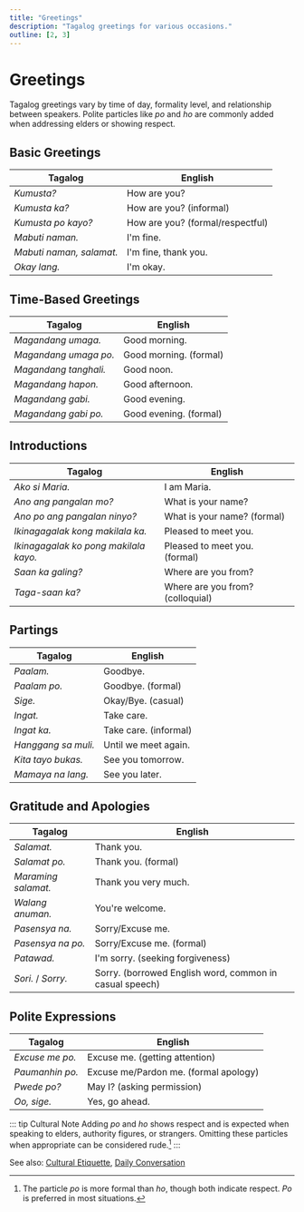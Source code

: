 ```yaml
---
title: "Greetings"
description: "Tagalog greetings for various occasions."
outline: [2, 3]
---
```


# Greetings

Tagalog greetings vary by time of day, formality level, and relationship between speakers. Polite particles like *po* and *ho* are commonly added when addressing elders or showing respect.

## Basic Greetings

| Tagalog | English |
| ------- | ------- |
| *Kumusta?* | How are you? |
| *Kumusta ka?* | How are you? (informal) |
| *Kumusta po kayo?* | How are you? (formal/respectful) |
| *Mabuti naman.* | I'm fine. |
| *Mabuti naman, salamat.* | I'm fine, thank you. |
| *Okay lang.* | I'm okay. |

## Time-Based Greetings

| Tagalog | English |
| ------- | ------- |
| *Magandang umaga.* | Good morning. |
| *Magandang umaga po.* | Good morning. (formal) |
| *Magandang tanghali.* | Good noon. |
| *Magandang hapon.* | Good afternoon. |
| *Magandang gabi.* | Good evening. |
| *Magandang gabi po.* | Good evening. (formal) |

## Introductions

| Tagalog | English |
| ------- | ------- |
| *Ako si Maria.* | I am Maria. |
| *Ano ang pangalan mo?* | What is your name? |
| *Ano po ang pangalan ninyo?* | What is your name? (formal) |
| *Ikinagagalak kong makilala ka.* | Pleased to meet you. |
| *Ikinagagalak ko pong makilala kayo.* | Pleased to meet you. (formal) |
| *Saan ka galing?* | Where are you from? |
| *Taga-saan ka?* | Where are you from? (colloquial) |

## Partings

| Tagalog | English |
| ------- | ------- |
| *Paalam.* | Goodbye. |
| *Paalam po.* | Goodbye. (formal) |
| *Sige.* | Okay/Bye. (casual) |
| *Ingat.* | Take care. |
| *Ingat ka.* | Take care. (informal) |
| *Hanggang sa muli.* | Until we meet again. |
| *Kita tayo bukas.* | See you tomorrow. |
| *Mamaya na lang.* | See you later. |

## Gratitude and Apologies

| Tagalog | English |
| ------- | ------- |
| *Salamat.* | Thank you. |
| *Salamat po.* | Thank you. (formal) |
| *Maraming salamat.* | Thank you very much. |
| *Walang anuman.* | You're welcome. |
| *Pasensya na.* | Sorry/Excuse me. |
| *Pasensya na po.* | Sorry/Excuse me. (formal) |
| *Patawad.* | I'm sorry. (seeking forgiveness) |
| *Sori.* / *Sorry.* | Sorry. (borrowed English word, common in casual speech) |

## Polite Expressions

| Tagalog | English |
| ------- | ------- |
| *Excuse me po.* | Excuse me. (getting attention) |
| *Paumanhin po.* | Excuse me/Pardon me. (formal apology) |
| *Pwede po?* | May I? (asking permission) |
| *Oo, sige.* | Yes, go ahead. |

::: tip Cultural Note
Adding *po* and *ho* shows respect and is expected when speaking to elders, authority figures, or strangers. Omitting these particles when appropriate can be considered rude.[^po]
:::

[^po]: The particle *po* is more formal than *ho*, though both indicate respect. *Po* is preferred in most situations.

See also: [Cultural Etiquette](../culture/etiquette.md), [Daily Conversation](./daily-conversation.md)
